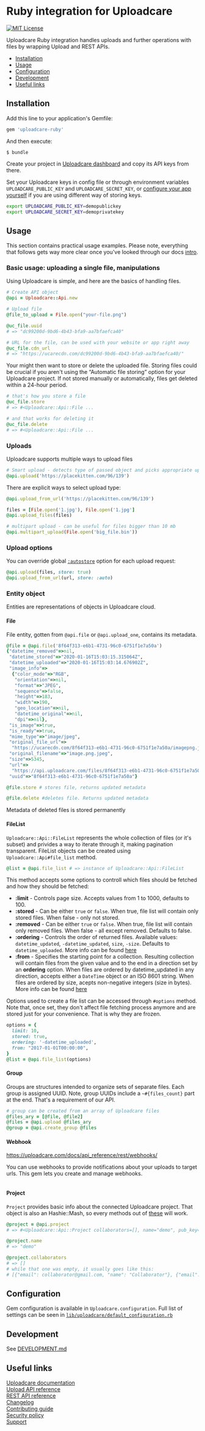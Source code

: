 # Ruby integration for Uploadcare

<p align="left">
    <a href="LICENSE">
        <img src="https://img.shields.io/badge/license-MIT-brightgreen.svg" alt="MIT License">
    </a>
</p>

Uploadcare Ruby integration handles uploads and further operations with files by
wrapping Upload and REST APIs.

* [Installation](#installation)
* [Usage](#usage)
* [Configuration](#configuration)
* [Development](DEVELOPMENT.md)
* [Useful links](#useful-links)

## Installation

Add this line to your application's Gemfile:

```ruby
gem 'uploadcare-ruby'
```

And then execute:

    $ bundle

Create your project in [Uploadcare dashboard](https://uploadcare.com/dashboard/)
and copy its API keys from there.

Set your Uploadcare keys in config file or through environment variables
`UPLOADCARE_PUBLIC_KEY` and `UPLOADCARE_SECRET_KEY`, or [configure your app yourself](#Configuration) if you are using
different way of storing keys.

```bash
export UPLOADCARE_PUBLIC_KEY=demopublickey
export UPLOADCARE_SECRET_KEY=demoprivatekey
```

## Usage

This section contains practical usage examples. Please note,
everything that follows gets way more clear once you've looked
through our docs [intro](https://uploadcare.com/documentation/).

### Basic usage: uploading a single file, manipulations

Using Uploadcare is simple, and here are the basics of handling files.
```ruby
# Create API object
@api = Uploadcare::Api.new

# Upload file
@file_to_upload = File.open("your-file.png")

@uc_file.uuid
# => "dc99200d-9bd6-4b43-bfa9-aa7bfaefca40"

# URL for the file, can be used with your website or app right away
@uc_file.cdn_url
# => "https://ucarecdn.com/dc99200d-9bd6-4b43-bfa9-aa7bfaefca40/"
```

Your might then want to store or delete the uploaded file.
Storing files could be crucial if you aren't using the
“Automatic file storing” option for your Uploadcare project.
If not stored manually or automatically, files get deleted
within a 24-hour period.

```ruby
# that's how you store a file
@uc_file.store
# => #<Uploadcare::Api::File ...

# and that works for deleting it
@uc_file.delete
# => #<Uploadcare::Api::File ...
```

### Uploads
Uploadcare supports multiple ways to upload files
```ruby
# Smart upload - detects type of passed object and picks appropriate upload method
@api.upload('https://placekitten.com/96/139')
```
There are explicit ways to select upload type:
```ruby
@api.upload_from_url('https://placekitten.com/96/139')

files = [File.open('1.jpg'), File.open('1.jpg']
@api.upload_files(files)

# multipart upload - can be useful for files bigger than 10 mb
@api.multipart_upload(File.open('big_file.bin'))
```

### Upload options

You can override global [`:autostore`](#initialization) option for each upload request:

```ruby
@api.upload(files, store: true)
@api.upload_from_url(url, store: :auto)
```

### Entity object
Entities are representations of objects in Uploadcare cloud.

#### File
File entity, gotten from `@api.file` or `@api.upload_one`, contains its metadata.

```ruby
@file = @api.file('8f64f313-e6b1-4731-96c0-6751f1e7a50a')
{"datetime_removed"=>nil,
 "datetime_stored"=>"2020-01-16T15:03:15.315064Z",
 "datetime_uploaded"=>"2020-01-16T15:03:14.676902Z",
 "image_info"=>
  {"color_mode"=>"RGB",
   "orientation"=>nil,
   "format"=>"JPEG",
   "sequence"=>false,
   "height"=>183,
   "width"=>190,
   "geo_location"=>nil,
   "datetime_original"=>nil,
   "dpi"=>nil},
 "is_image"=>true,
 "is_ready"=>true,
 "mime_type"=>"image/jpeg",
 "original_file_url"=>
  "https://ucarecdn.com/8f64f313-e6b1-4731-96c0-6751f1e7a50a/imagepng.jpeg",
 "original_filename"=>"image.png.jpeg",
 "size"=>5345,
 "url"=>
  "https://api.uploadcare.com/files/8f64f313-e6b1-4731-96c0-6751f1e7a50a/",
 "uuid"=>"8f64f313-e6b1-4731-96c0-6751f1e7a50a"}

@file.store # stores file, returns updated metadata

@file.delete #deletes file. Returns updated metadata
```
Metadata of deleted files is stored permanently

#### FileList
`Uploadcare::Api::FileList` represents the whole collection of files (or it's subset) and privides a way to iterate through it, making pagination transparent. FileList objects can be created using `Uploadcare::Api#file_list` method.

```ruby
@list = @api.file_list # => instance of Uploadcare::Api::FileList
```

This method accepts some options to controll which files should be fetched and how they should be fetched:

- **:limit** - Controls page size. Accepts values from 1 to 1000, defaults to 100.
- **:stored** - Can be either `true` or `false`. When true, file list will contain only stored files. When false - only not stored.
- **:removed** - Can be either `true` or `false`. When true, file list will contain only removed files. When false - all except removed. Defaults to false.
- **:ordering** - Controls the order of returned files. Available values: `datetime_updated`, `-datetime_updated`, `size`, `-size`. Defaults to `datetime_uploaded`. More info can be found [here](https://uploadcare.com/documentation/rest/#file-files)
- **:from** - Specifies the starting point for a collection. Resulting collection will contain files from the given value and to the end in a direction set by an **ordering** option. When files are ordered by datetime_updated in any direction, accepts either a `DateTime` object or an ISO 8601 string. When files are ordered by size, acepts non-negative integers (size in bytes). More info can be found [here](https://uploadcare.com/documentation/rest/#file-files)

Options used to create a file list can be accessed through `#options` method. Note that, once set, they don't affect file fetching process anymore and are stored just for your convenience. That is why they are frozen.

```ruby
options = {
  limit: 10,
  stored: true,
  ordering: '-datetime_uploaded',
  from: "2017-01-01T00:00:00",
}
@list = @api.file_list(options)
```

#### Group
Groups are structures intended to organize sets of separate files.
Each group is assigned UUID.
Note, group UUIDs include a `~#{files_count}` part at the end.
That's a requirement of our API.

```ruby
# group can be created from an array of Uploadcare files
@files_ary = [@file, @file2]
@files = @api.upload @files_ary
@group = @api.create_group @files
```

#### Webhook
https://uploadcare.com/docs/api_reference/rest/webhooks/

You can use webhooks to provide notifications about your uploads to target urls.
This gem lets you create and manage webhooks.
```ruby

```

#### Project
`Project` provides basic info about the connected Uploadcare project.
That object is also an Hashie::Mash, so every methods out of
[these](https://uploadcare.com/documentation/rest/#project) will work.
```ruby
@project = @api.project
# => #<Uploadcare::Api::Project collaborators=[], name="demo", pub_key="demopublickey", autostore_enabled=true>

@project.name
# => "demo"

@project.collaborators
# => []
# while that one was empty, it usually goes like this:
# [{"email": collaborator@gmail.com, "name": "Collaborator"}, {"email": collaborator@gmail.com, "name": "Collaborator"}]
```

## Configuration
Gem configuration is available in `Uploadcare.configuration`. Full list of settings can be seen in [`lib/uploadcare/default_configuration.rb`](lib/uploadcare/default_configuration.rb)

## Development

See [DEVELOPMENT.md](/DEVELOPMENT.md)  

## Useful links

[Uploadcare documentation](https://uploadcare.com/docs/)  
[Upload API reference](https://uploadcare.com/api-refs/upload-api/)  
[REST API reference](https://uploadcare.com/api-refs/rest-api/)  
[Changelog](/CHANGELOG.md)  
[Contributing guide](https://github.com/uploadcare/.github/blob/master/CONTRIBUTING.md)  
[Security policy](https://github.com/uploadcare/uploadcare-ruby/security/policy)  
[Support](https://github.com/uploadcare/.github/blob/master/SUPPORT.md)  
